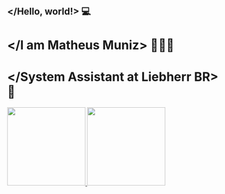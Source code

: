 ## </Hello, world!> 💻
# </I am Matheus Muniz> 🙋🏻‍♂️
# </System Assistant at Liebherr BR> 🏢

 <div>
  <a href="https://github.com/dev-matheusmuniz">
  <img height="180em" src="https://github-readme-stats.vercel.app/api?username=dev-matheusmuniz&show_icons=true&theme=dark&include_all_commits=true&count_private=true"/>
  <img height="180em" src="https://github-readme-stats.vercel.app/api/top-langs/?username=dev-matheusmuniz&layout=compact&langs_count=7&theme=dark"/>
</div>
